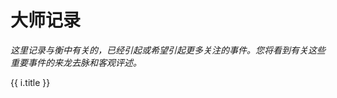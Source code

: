 # 大师记录

*这里记录与衡中有关的，已经引起或希望引起更多关注的事件。您将看到有关这些重要事件的来龙去脉和客观评述。*

<div v-for="i in $site.pages.sort((a, b) => a.title < b.title ? -1 : 1)">
    <p v-if='/\/event\/.+\.html/.test(i.path)'>
        <router-link :to="i.path">{{ i.title }}</router-link>
    </p>
</div>
